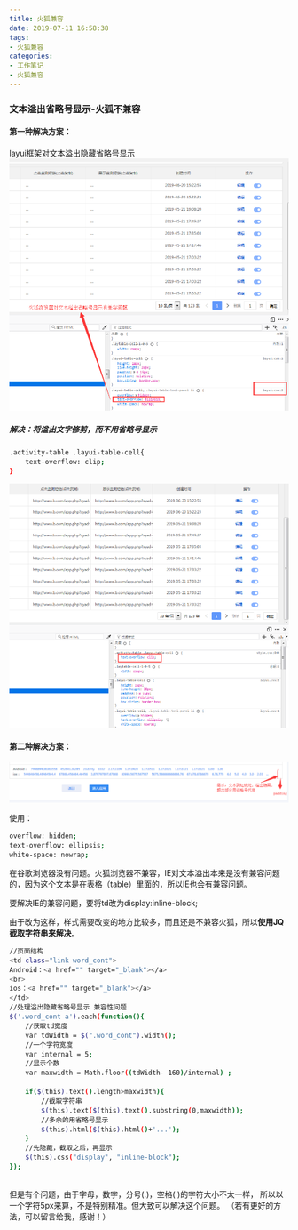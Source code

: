 ```yaml
---
title: 火狐兼容
date: 2019-07-11 16:58:38
tags:
- 火狐兼容
categories: 
- 工作笔记
- 火狐兼容
---
```

### 文本溢出省略号显示-火狐不兼容
#### 第一种解决方案：
layui框架对文本溢出隐藏省略号显示
![文本溢出省略号显示-火狐不兼容](https://raw.githubusercontent.com/winney07/Images/main/winney07.github.io/%E7%81%AB%E7%8B%90%E5%85%BC%E5%AE%B9/1.png)

##### 解决：将溢出文字修剪，而不用省略号显示
<!--more-->

```bash
.activity-table .layui-table-cell{
    text-overflow: clip;
}
```
![文本溢出省略号显示-火狐不兼容](https://raw.githubusercontent.com/winney07/Images/main/winney07.github.io/%E7%81%AB%E7%8B%90%E5%85%BC%E5%AE%B9/2.png)

#### 第二种解决方案：
![文本溢出省略号显示-火狐不兼容](https://raw.githubusercontent.com/winney07/Images/main/winney07.github.io/%E7%81%AB%E7%8B%90%E5%85%BC%E5%AE%B9/3.png)

使用：
```bash
overflow: hidden;
text-overflow: ellipsis;
white-space: nowrap;
```
在谷歌浏览器没有问题。火狐浏览器不兼容，IE对文本溢出本来是没有兼容问题的，因为这个文本是在表格（table）里面的，所以IE也会有兼容问题。

要解决IE的兼容问题，要将td改为display:inline-block;

由于改为这样，样式需要改变的地方比较多，而且还是不兼容火狐，所以<b>使用JQ截取字符串来解决.</b>
```bash
//页面结构
<td class="link word_cont">
Android：<a href="" target="_blank"></a>
<br>
ios：<a href="" target="_blank"></a>
</td>
//处理溢出隐藏省略号显示 兼容性问题
$('.word_cont a').each(function(){
    //获取td宽度
    var tdWidth = $(".word_cont").width();
    //一个字符宽度
    var internal = 5; 
    //显示个数
    var maxwidth = Math.floor((tdWidth- 160)/internal) ;   
    
    if($(this).text().length>maxwidth){
        //截取字符串
        $(this).text($(this).text().substring(0,maxwidth));
        //多余的用省略号显示
        $(this).html($(this).html()+'...');
    }
    //先隐藏，截取之后，再显示
    $(this).css("display", "inline-block");   
});
    
```
但是有个问题，由于字母，数字，分号(.)，空格(&nbsp;)的字符大小不太一样，
所以以一个字符5px来算，不是特别精准。但大致可以解决这个问题。
（若有更好的方法，可以留言给我，感谢！）